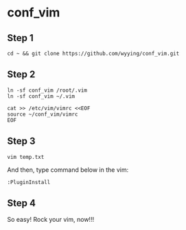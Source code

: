 conf_vim
==============

Step 1
--------------
```shell
cd ~ && git clone https://github.com/wyying/conf_vim.git
```

Step 2
--------------
```shell
ln -sf conf_vim /root/.vim
ln -sf conf_vim ~/.vim

cat >> /etc/vim/vimrc <<EOF
source ~/conf_vim/vimrc 
EOF
```

Step 3
--------------
```shell
vim temp.txt
```

And then, type command below in the vim:

```shell
:PluginInstall
```

Step 4
--------------
So easy! Rock your vim, now!!!


